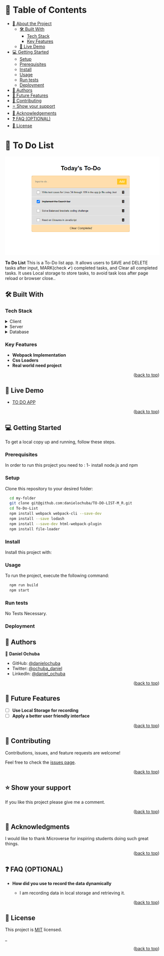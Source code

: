<a name="readme-top"></a>


<div align="center">

</div>



# 📗 Table of Contents

- [📖 About the Project](#about-project)
  - [🛠 Built With](#built-with)
    - [Tech Stack](#tech-stack)
    - [Key Features](#key-features)
  - [🚀 Live Demo](#live-demo)
- [💻 Getting Started](#getting-started)
  - [Setup](#setup)
  - [Prerequisites](#prerequisites)
  - [Install](#install)
  - [Usage](#usage)
  - [Run tests](#run-tests)
  - [Deployment](#triangular_flag_on_post-deployment)
- [👥 Authors](#authors)
- [🔭 Future Features](#future-features)
- [🤝 Contributing](#contributing)
- [⭐️ Show your support](#support)
- [🙏 Acknowledgements](#acknowledgements)
- [❓ FAQ (OPTIONAL)](#faq)
- [📝 License](#license)

<!-- PROJECT DESCRIPTION -->

# 📖 To Do List <a name="about-project"></a>

<img src="./app-img.png" alt="logo"  height="auto" />
</div>

**To Do List** This is a To-Do list app. It allows users to SAVE and DELETE tasks after input, MARK(check ✔) completed tasks, and Clear all completed tasks. It uses Local storage to store tasks, to avoid task loss after page reload or browser close..

## 🛠 Built With <a name="built-with"></a>

### Tech Stack <a name="tech-stack"></a>


<details>
  <summary>Client</summary>
  <ul>
  <li><a href="https:///">HTML & CSS</a></li>
  <li><a href="https:///">Javascript</a></li>
  <li><a href="https:///">ES6</a></li>
  <li><a href="https:///">Webpack</a></li>
  <li>
  </ul>
</details>

<details>
  <summary>Server</summary>
  <ul>
  </ul>
</details>

<details>
<summary>Database</summary>
  <ul>
  </ul>
</details>

<!-- Features -->

### Key Features <a name="key-features"></a>


- **Webpack Implementation**
- **Css Loaders**
- **Real world need project**

<p align="right">(<a href="#readme-top">back to top</a>)</p>

<!-- LIVE DEMO -->

## 🚀 Live Demo <a name="live-demo"></a>
  - [TO DO APP](https://danielochuba.github.io/TO-DO-LIST-M_R/dist/index.html)

<p align="right">(<a href="#readme-top">back to top</a>)</p>

<!-- GETTING STARTED -->

## 💻 Getting Started <a name="getting-started"></a>


To get a local copy up and running, follow these steps.

### Prerequisites

In order to run this project you need to :
1- install node.js and npm

<!--
Example command:

```sh
 gem install rails
```
 -->

### Setup

Clone this repository to your desired folder:



```sh
  cd my-folder
  git clone git@github.com:danielochuba/TO-DO-LIST-M_R.git
  cd To-Do-List
  npm install webpack webpack-cli --save-dev
  npm install --save lodash
  npm install --save-dev html-webpack-plugin
  npm install file-loader
```


### Install

Install this project with:

<!--
Example command:

```sh
  cd my-project
  gem install
```
--->

### Usage

To run the project, execute the following command:



```sh
  npm run build
  npm start
```


### Run tests

No Tests Necessary.


### Deployment



<!--
Example:

```sh

```
 -->


<!-- AUTHORS -->

## 👥 Authors <a name="authors"></a>

👤 **Daniel Ochuba**

- GitHub: [@danielochuba](https://github.com/danielochuba)
- Twitter: [@ochuba_daniel](https://twitter.com/ochuba_daniel)
- LinkedIn: [@daniel_ochuba](www.linkedin.com/in/daniel-ochuba-614572238)



<p align="right">(<a href="#readme-top">back to top</a>)</p>

<!-- FUTURE FEATURES -->

## 🔭 Future Features <a name="future-features"></a>


- [ ] **Use Local Storage for recording**
- [ ] **Apply a better user friendly interface**

<p align="right">(<a href="#readme-top">back to top</a>)</p>

<!-- CONTRIBUTING -->

## 🤝 Contributing <a name="contributing"></a>

Contributions, issues, and feature requests are welcome!

Feel free to check the [issues page](https://github.com/danielochuba/TO-DO-LIST-M_R/issues).

<p align="right">(<a href="#readme-top">back to top</a>)</p>

<!-- SUPPORT -->

## ⭐️ Show your support <a name="support"></a>


If you like this project please give me a comment.

<p align="right">(<a href="#readme-top">back to top</a>)</p>

<!-- ACKNOWLEDGEMENTS -->

## 🙏 Acknowledgments <a name="acknowledgements"></a>


I would like to thank Microverse for inspiring students doing such great things.

<p align="right">(<a href="#readme-top">back to top</a>)</p>

<!-- FAQ (optional) -->

## ❓ FAQ (OPTIONAL) <a name="faq"></a>


- **How did you use to record the data dynamically**

  - I am recording data in local storage and retrieving it.


<p align="right">(<a href="#readme-top">back to top</a>)</p>

<!-- LICENSE -->

## 📝 License <a name="license"></a>

This project is [MIT](./MIT.md) licensed.

_
<p align="right">(<a href="#readme-top">back to top</a>)</p>
